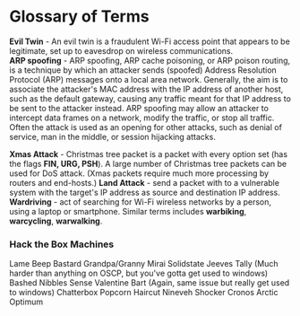 # Glossary of Terms

**Evil Twin** - An evil twin is a fraudulent Wi-Fi access point that appears to be legitimate, set up to eavesdrop on wireless communications.  
**ARP spoofing** - ARP spoofing, ARP cache poisoning, or ARP poison routing, is a technique by which an attacker sends \(spoofed\) Address Resolution Protocol \(ARP\) messages onto a local area network. Generally, the aim is to associate the attacker's MAC address with the IP address of another host, such as the default gateway, causing any traffic meant for that IP address to be sent to the attacker instead. ARP spoofing may allow an attacker to intercept data frames on a network, modify the traffic, or stop all traffic. Often the attack is used as an opening for other attacks, such as denial of service, man in the middle, or session hijacking attacks.

**Xmas Attack** - Christmas tree packet is a packet with every option set \(has the flags **FIN, URG, PSH**\). A large number of Christmas tree packets can be used for DoS attack. \(Xmas packets require much more processing by routers and end-hosts.\) **Land Attack** - send a packet with to a vulnerable system with the target's IP address as source and destination IP address. **Wardriving** - act of searching for Wi-Fi wireless networks by a person, using a laptop or smartphone. Similar terms includes **warbiking**, **warcycling**, **warwalking**.

### Hack the Box Machines
Lame
Beep
Bastard
Grandpa/Granny
Mirai
Solidstate
Jeeves
Tally (Much harder than anything on OSCP, but you've gotta get used to windows)
Bashed
Nibbles
Sense
Valentine
Bart (Again, same issue but really get used to windows)
Chatterbox
Popcorn
Haircut
Nineveh
Shocker
Cronos
Arctic
Optimum
